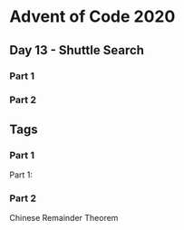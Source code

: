 # Advent of Code 2020
## Day 13 - Shuttle Search

### Part 1

### Part 2


## Tags

### Part 1

Part 1:

### Part 2

Chinese Remainder Theorem

